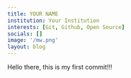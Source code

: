 ```yaml
---
title: YOUR NAME
institution: Your Institution
interests: [Git, Github, Open Source]
socials: []
image: '/mw.png'
layout: blog
---
```


Hello there, this is my first commit!!!